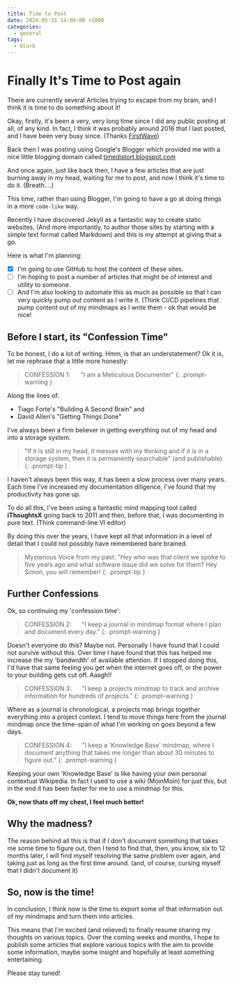 ```yaml
---
title: Time to Post
date: 2024-05-31 14:00:00 +1000
categories:
  - general
tags:
  - blurb
---
```


# Finally It's Time to Post again

There are currently several Articles trying to escape from my brain, and I think it is time to do something about it!

Okay, firstly, it's been a very, very long time since I did any public posting at all, of any kind. In fact, I think it was probably around 2016 that I last posted, and I have been very busy since. (Thanks [FirstWave](https://firstwave.com))

Back then I was posting using Google's Blogger which provided me with a nice little blogging domain called [timedistort.blogspot.com](https://timedistort.blogspot.com/)

And once again, just like back then, I have a few articles that are just burning away in my head, waiting for me to post, and now I think it's time to do it. (Breath....)

This time, rather than using Blogger, I'm going to have a go at doing things in a more ```code-like``` way.

Recently I have discovered Jekyll as a fantastic way to create static websites, (And more importantly, to author those sites by starting with a simple text format called Markdown) and this is my attempt at giving that a go.

Here is what I'm planning:

  - [x] I'm going to use GitHub to host the content of these sites.
  - [ ] I'm hoping to post a number of articles that might be of interest and utility to someone.
  - [ ] And I'm also looking to automate this as much as possible so that I can very quickly pump out content as I write it. (Think CI/CD pipelines that pump content out of my mindmaps as I write them - ok that would be nice!

## Before I start, its "Confession Time"

To be honest, I do a lot of writing. Hmm, is that an understatement? Ok it is, let me rephrase that a little more honestly:

> CONFESSION 1: &nbsp;&nbsp;&nbsp;&nbsp; "I am a Meticulous Documenter"
{: .prompt-warning }

Along the lines of:
- Tiago Forte's "Building A Second Brain" and 
- David Allen's "Getting Things Done" 

I've always been a firm believer in getting everything out of my head and into a storage system.

>"If it is still in my head, it messes with my thinking and if it is in a storage system, then it is permanently searchable" (and publishable)
{: .prompt-tip }

I haven't always been this way, it has been a slow process over many years. Each time I've increased my documentation diligence, I've found that my productivity has gone up.

To do all this, I've been using a fantastic mind mapping tool called **iThoughtsX** going back to 2011 and then, before that, I was documenting in pure text. (Think command-line VI editor)

By doing this over the years, I have kept all that information in a level of detail that I could not possibly have remembered bare brained.

> Mysterious Voice from my past: "Hey who was that client we spoke to five years ago and what software issue did we solve for them? Hey Simon, you will remember!
{: .prompt-tip }

## Further Confessions

Ok, so continuing my 'confession time':

>CONFESSION 2: &nbsp;&nbsp;&nbsp;&nbsp; "I keep a journal in mindmap format where I plan and document every day."
{: .prompt-warning }

Doesn't everyone do this? Maybe not. Personally I have found that I could not survive without this. Over time I have found that this has helped me increase the my 'bandwidth' of available attention. If I stopped doing this, I'd have that same feeling you get when the internet goes off, or the power to your building gets cut off. Aaagh!!

>CONFESSION 3: &nbsp;&nbsp;&nbsp;&nbsp; "I keep a projects mindmap to track and archive information for hundreds of projects."
{: .prompt-warning }

Where as a journal is chronological, a projects map brings together everything into a project context. I tend to move things here from the journal mindmap once the time-span of what I'm working on goes beyond a few days.

>CONFESSION 4: &nbsp;&nbsp;&nbsp;&nbsp; "I keep a 'Knowledge Base' mindmap, where I document anything that takes me longer than about 30 minutes to figure out."
{: .prompt-warning }

Keeping your own 'Knowledge Base' is like having your own personal contextual Wikipedia. In fact I used to use a wiki (MoinMoin) for just this, but in the end it has been faster for me to use a mindmap for this.

**Ok, now thats off my chest, I feel much better!**

## Why the madness?

The reason behind all this is that if I don't document something that takes me some time to figure out, then I tend to find
that, then, you know, six to 12 months later, I will find myself resolving the same problem over again, and taking just as long as the first time around. (and, of course, cursing myself that I didn't document it)

## So, now is the time!

In conclusion, I think now is the time to export some of that information out of my mindmaps and turn them into articles. 

This means that I'm excited (and relieved) to finally resume sharing my thoughts on various topics. Over the coming weeks and months, I hope to publish some articles that explore various topics with the aim to provide some information, maybe some insight and hopefully at least something entertaining.

Please stay tuned!